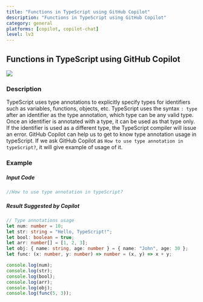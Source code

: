 ```yaml
---
title: "Functions in TypeScript using GitHub Copilot"
description: "Functions in TypeScript using GitHub Copilot"
category: general
platforms: [copilot, copilot-chat]
level: lv3
---
```

 
## Functions in TypeScript using GitHub Copilot
[<img src="https://img.shields.io/badge/Lv3-Mature_Best_Practice-brightgreen">](https://github.com/orgs/AI-Native-Development/projects/1/)
 
### Description
TypeScript uses type annotations to explicitly specify types for identifiers such as variables, functions, objects, etc.
TypeScript uses the syntax `: type` after an identifier as the type annotation, which type can be any valid type.
Once an identifier is annotated with a type, it can be used as that type only. If the identifier is used as a different type, the TypeScript compiler will issue an error.
GitHub Copilot can help us to get to know type annotation usage in typeScript.
If we ask GitHub Copilot as `How to use type annotation in typeScript?`, it will give example of usage of it.
### Example

##### Input Code
```TypeScript
//How to use type annotation in typeScript?
```


##### Result Suggested by Copilot
```TypeScript
// Type annotations usage
let num: number = 10;
let str: string = "Hello, TypeScript!";
let bool: boolean = true;
let arr: number[] = [1, 2, 3];
let obj: { name: string, age: number } = { name: "John", age: 30 };
let func: (x: number, y: number) => number = (x, y) => x + y;

console.log(num);
console.log(str);
console.log(bool);
console.log(arr);
console.log(obj);
console.log(func(5, 3));
```